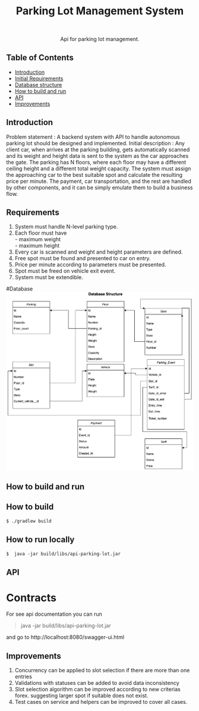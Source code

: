 <h1 align="center">Parking Lot Management System  </h1> <br>  

<p align="center">  
  Api for parking lot management. 
</p> 

## Table of Contents  

- [Introduction](#introduction)
- [Initial Requirements](#Requirements)
- [Database structure](#Database)
- [How to build and run](#RunInstruction)
- [API](#api) 
- [Improvements](#Improvements)


## Introduction  
  
Problem statement : A backend system with API to handle autonomous parking lot should be designed and implemented.
Initial description : Any client car, when arrives at the parking building, gets automatically scanned and its weight 
and height data is sent to the system as the car approaches the gate. The parking has N floors, 
where each floor may have a different ceiling height and a different total weight capacity. The system must assign the 
approaching car to the best suitable spot and calculate the resulting price per minute. The payment, car transportation, 
and the rest are handled by other components, and it can be simply emulate them to build a business flow.

## Requirements
1. System must handle N-level parking type.
2. Each floor must have <br/>
        - maximum weight <br/>
        - maximum height
3. Every car is scanned and weight and height parameters are defined. 
4. Free spot must be found and presented to car on entry.
5. Price per minute according to parameters must be presented.
6. Spot must be freed on vehicle exit event.
7. System must be extendible.


#Database
![Database structure](docs/ParkingLotDb.png)

## How to build and run
## How to build

```shell script
$ ./gradlew build
```

## How to run locally

```shell script
$  java -jar build/libs/api-parking-lot.jar 
```

## API 

# Contracts

For see api documentation you can run 
> java -jar build/libs/api-parking-lot.jar 

and go to http://localhost:8080/swagger-ui.html

## Improvements
1. Concurrency can be applied to slot selection if there are more than one entries
2. Validations with statuses can be added to avoid data inconsistency
3. Slot selection algorithm can be improved according to new criterias forex. suggesting larger spot if suitable does not exist.
4. Test cases on service and helpers can be improved to cover all cases.